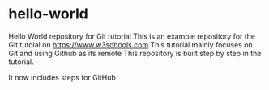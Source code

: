 # hello-world

Hello World repository for Git tutorial
This is an example repository for the Git tutoial on https://www.w3schools.com
This tutorial mainly focuses on Git and using Github as its remote
This repository is built step by step in the tutorial.

It now includes steps for GitHub
